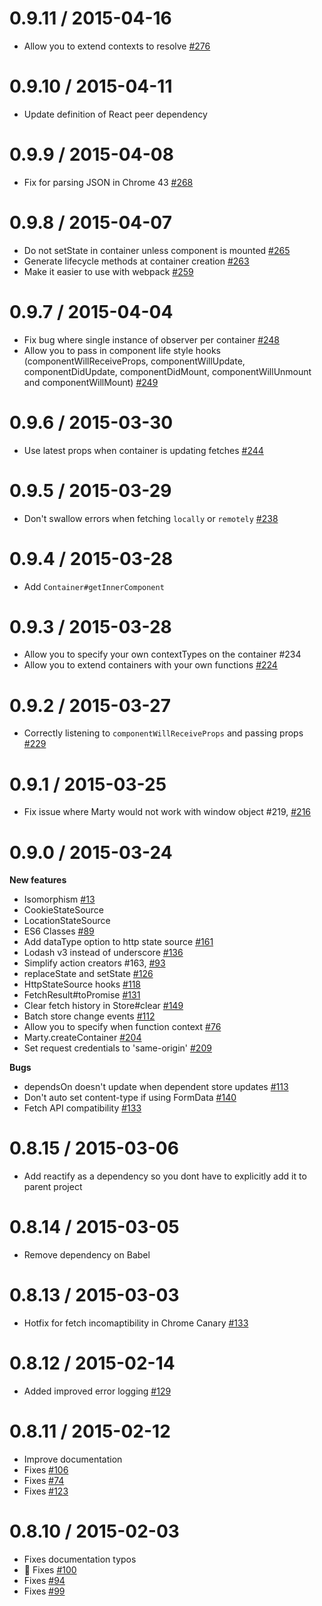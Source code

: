 0.9.11 / 2015-04-16
===================
- Allow you to extend contexts to resolve [#276](https://github.com/martyjs/marty/issues/276)

0.9.10 / 2015-04-11
===================
- Update definition of React peer dependency

0.9.9 / 2015-04-08
===================
- Fix for parsing JSON in Chrome 43 [#268](https://github.com/jhollingworth/marty/issues/268)

0.9.8 / 2015-04-07
===================

- Do not setState in container unless component is mounted [#265](https://github.com/jhollingworth/marty/issues/265)
- Generate lifecycle methods at container creation [#263](https://github.com/jhollingworth/marty/issues/263)
- Make it easier to use with webpack [#259](https://github.com/jhollingworth/marty/issues/259)

0.9.7 / 2015-04-04
===================

- Fix bug where single instance of observer per container [#248](https://github.com/jhollingworth/marty/issues/248)
- Allow you to pass in component life style hooks (componentWillReceiveProps, componentWillUpdate, componentDidUpdate, componentDidMount, componentWillUnmount and componentWillMount) [#249](https://github.com/jhollingworth/marty/issues/249)

0.9.6 / 2015-03-30
===================

- Use latest props when container is updating fetches [#244](https://github.com/jhollingworth/marty/issues/244)

0.9.5 / 2015-03-29
===================

- Don't swallow errors when fetching `locally` or `remotely` [#238](https://github.com/jhollingworth/marty/issues/238)

0.9.4 / 2015-03-28
===================

- Add `Container#getInnerComponent`

0.9.3 / 2015-03-28
===================

- Allow you to specify your own contextTypes on the container #234
- Allow you to extend containers with your own functions [#224](https://github.com/jhollingworth/marty/issues/224)

0.9.2 / 2015-03-27
===================

- Correctly listening to `componentWillReceiveProps` and passing props [#229](https://github.com/jhollingworth/marty/issues/229)

0.9.1 / 2015-03-25
===================

- Fix issue where Marty would not work with window object #219, [#216](https://github.com/jhollingworth/marty/issues/216)

0.9.0 / 2015-03-24
===================

**New features**

- Isomorphism [#13](https://github.com/jhollingworth/marty/issues/13)
- CookieStateSource
- LocationStateSource
- ES6 Classes [#89](https://github.com/jhollingworth/marty/issues/89)
- Add dataType option to http state source [#161](https://github.com/jhollingworth/marty/issues/161)
- Lodash v3 instead of underscore [#136](https://github.com/jhollingworth/marty/issues/136)
- Simplify action creators #163, [#93](https://github.com/jhollingworth/marty/issues/93)
- replaceState and setState [#126](https://github.com/jhollingworth/marty/issues/126)
- HttpStateSource hooks [#118](https://github.com/jhollingworth/marty/issues/118)
- FetchResult#toPromise [#131](https://github.com/jhollingworth/marty/issues/131)
- Clear fetch history in Store#clear [#149](https://github.com/jhollingworth/marty/issues/149)
- Batch store change events [#112](https://github.com/jhollingworth/marty/issues/112)
- Allow you to specify when function context [#76](https://github.com/jhollingworth/marty/issues/76)
- Marty.createContainer [#204](https://github.com/jhollingworth/marty/issues/204)
- Set request credentials to 'same-origin' [#209](https://github.com/jhollingworth/marty/issues/209)

**Bugs**

- dependsOn doesn't update when dependent store updates [#113](https://github.com/jhollingworth/marty/issues/113)
- Don't auto set content-type if using FormData [#140](https://github.com/jhollingworth/marty/issues/140)
- Fetch API compatibility [#133](https://github.com/jhollingworth/marty/issues/133)


0.8.15 / 2015-03-06
===================
- Add reactify as a dependency so you dont have to explicitly add it to parent project

0.8.14 / 2015-03-05
===================
- Remove dependency on Babel

0.8.13 / 2015-03-03
===================
- Hotfix for fetch incomaptibility in Chrome Canary [#133](https://github.com/jhollingworth/marty/issues/133)

0.8.12 / 2015-02-14
===================
- Added improved error logging [#129](https://github.com/jhollingworth/marty/issues/129)

0.8.11 / 2015-02-12
===================
- Improve documentation
- Fixes [#106](https://github.com/jhollingworth/marty/issues/106)
- Fixes [#74](https://github.com/jhollingworth/marty/issues/74)
- Fixes [#123](https://github.com/jhollingworth/marty/issues/123)

0.8.10 / 2015-02-03
==================
- Fixes documentation typos
- :green_heart: Fixes [#100](https://github.com/jhollingworth/marty/issues/100)
- Fixes [#94](https://github.com/jhollingworth/marty/issues/94)
- Fixes [#99](https://github.com/jhollingworth/marty/issues/99)
